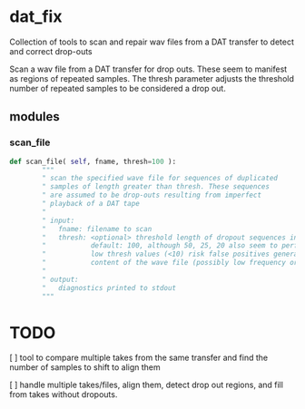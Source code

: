 # dat_fix
Collection of tools to scan and repair wav files from a DAT transfer to detect and correct drop-outs

Scan a wav file from a DAT transfer for drop outs.  These seem to manifest as regions of repeated samples. 
The thresh parameter adjusts the threshold number of repeated samples to be considered a drop out.

## modules

### scan_file

```python
def scan_file( self, fname, thresh=100 ):
        """
        " scan the specified wave file for sequences of duplicated
        " samples of length greater than thresh. These sequences
        " are assumed to be drop-outs resulting from imperfect
        " playback of a DAT tape
        "
        " input:
        "   fname: filename to scan
        "   thresh: <optional> threshold length of dropout sequences in samples.
        "           default: 100, although 50, 25, 20 also seem to perform reas>onably well
        "           low thresh values (<10) risk false positives generated by real
        "           content of the wave file (possibly low frequency or low volume sections)
        "
        " output:
        "   diagnostics printed to stdout
        """
```


# TODO
[ ]  tool to compare multiple takes from the same transfer and find the number of samples to shift to align them

[ ]  handle multiple takes/files, align them, detect drop out regions, and fill from takes without dropouts.
